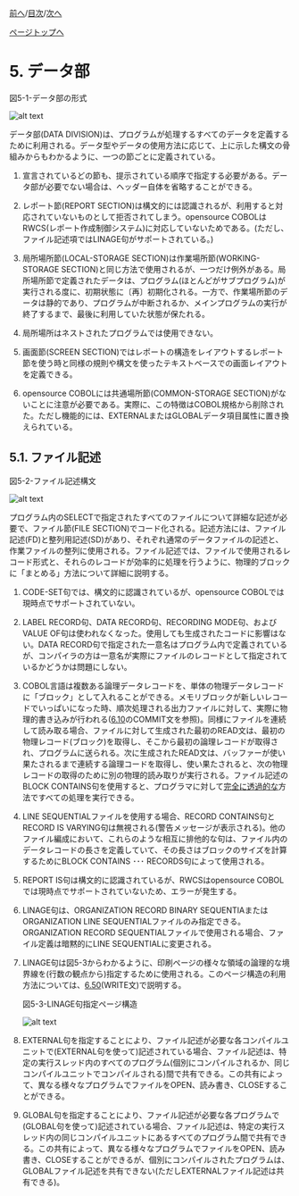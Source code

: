 <!--navi start1-->
[前へ](4-2-2.md)/[目次](https://momo2584.github.io/opensourcecobol.github.io/markdown/TOC.html)/[次へ](5-2.md)
<!--navi end1-->
<!--navi start2-->

[ページトップへ](5-1.md)
<!--navi end2-->
# 5. データ部

図5-1-データ部の形式

![alt text](Image/5-1.png)

データ部(DATA DIVISION)は、プログラムが処理するすべてのデータを定義するために利用される。データ型やデータの使用方法に応じて、上に示した構文の骨組みからもわかるように、一つの節ごとに定義されている。

1. 宣言されているどの節も、提示されている順序で指定する必要がある。データ部が必要でない場合は、ヘッダー自体を省略することができる。

2. レポート節(REPORT SECTION)は構文的には認識されるが、利用すると対応されていないものとして拒否されてしまう。opensource COBOLはRWCS(レポート作成制御システム)に対応していないためである。(ただし、ファイル記述項ではLINAGE句がサポートされている。)

3. 局所場所節(LOCAL-STORAGE SECTION)は作業場所節(WORKING-STORAGE SECTION)と同じ方法で使用されるが、一つだけ例外がある。局所場所節で定義されたデータは、プログラム(ほとんどがサブプログラム)が実行される度に、初期状態に〔再〕初期化される。一方で、作業場所節のデータは静的であり、プログラムが中断されるか、メインプログラムの実行が終了するまで、最後に利用していた状態が保たれる。

4. 局所場所はネストされたプログラムでは使用できない。

5. 画面節(SCREEN SECTION)ではレポートの構造をレイアウトするレポート節を使う時と同様の規則や構文を使ったテキストベースでの画面レイアウトを定義できる。

6. opensource COBOLには共通場所節(COMMON-STORAGE SECTION)がないことに注意が必要である。実際に、この特徴はCOBOL規格から削除された。ただし機能的には、EXTERNALまたはGLOBALデータ項目属性に置き換えられている。

## 5.1. ファイル記述

図5-2-ファイル記述構文

![alt text](Image/5-2.png)

プログラム内のSELECTで指定されたすべてのファイルについて詳細な記述が必要で、ファイル節(FILE SECTION)でコード化される。記述方法には、ファイル記述(FD)と整列用記述(SD)があり、それぞれ通常のデータファイルの記述と、作業ファイルの整列に使用される。ファイル記述では、ファイルで使用されるレコード形式と、それらのレコードが効率的に処理を行うように、物理的ブロックに「まとめる」方法について詳細に説明する。

1. CODE-SET句では、構文的に認識されているが、opensource COBOLでは現時点でサポートされていない。

2. LABEL RECORD句、DATA RECORD句、RECORDING MODE句、およびVALUE OF句は使われなくなった。使用しても生成されたコードに影響はない。DATA RECORD句で指定された一意名はプログラム内で定義されているが、コンパイラの方は一意名が実際にファイルのレコードとして指定されているかどうかは問題にしない。

3. COBOL言語は複数ある論理データレコードを、単体の物理データレコードに「ブロック」として入れることができる。メモリブロックが新しいレコードでいっぱいになった時、順次処理される出力ファイルに対して、実際に物理的書き込みが行われる([6.10](6-10.md)のCOMMIT文を参照)。同様にファイルを連続して読み取る場合、ファイルに対して生成された最初のREAD文は、最初の物理レコード(ブロック)を取得し、そこから最初の論理レコードが取得され、プログラムに送られる。次に生成されたREAD文は、バッファーが使い果たされるまで連続する論理コードを取得し、使い果たされると、次の物理レコードの取得のために別の物理的読み取りが実行される。ファイル記述のBLOCK CONTAINS句を使用すると、プログラマに対して<u>完全に透過的な</u>方法ですべての処理を実行できる。

4. LINE SEQUENTIALファイルを使用する場合、RECORD CONTAINS句とRECORD IS VARYING句は無視される(警告メッセージが表示される)。他のファイル編成において、これらのような相互に排他的な句は、ファイル内のデータレコードの長さを定義していて、その長さはブロックのサイズを計算するためにBLOCK CONTAINS ･･･ RECORDS句によって使用される。

5. REPORT IS句は構文的に認識されているが、RWCSはopensource COBOLでは現時点でサポートされていないため、エラーが発生する。

6. LINAGE句は、ORGANIZATION RECORD BINARY SEQUENTIAまたはORGANIZATION LINE SEQUENTIALファイルのみ指定できる。ORGANIZATION RECORD SEQUENTIALファイルで使用される場合、ファイル定義は暗黙的にLINE SEQUENTIALに変更される。

7. LINAGE句は図5-3からわかるように、印刷ページの様々な領域の論理的な境界線を(行数の観点から)指定するために使用される。このページ構造の利用方法については、[6.50](6-50.md)(WRITE文)で説明する。

    図5-3-LINAGE句指定ページ構造

    ![alt text](Image/5-3.png)

8. EXTERNAL句を指定することにより、ファイル記述が必要な各コンパイルユニットで(EXTERNAL句を使って)記述されている場合、ファイル記述は、特定の実行スレッド内のすべてのプログラム(個別にコンパイルされるか、同じコンパイルユニットでコンパイルされる)間で共有できる。この共有によって、異なる様々なプログラムでファイルをOPEN、読み書き、CLOSEすることができる。

9. GLOBAL句を指定することにより、ファイル記述が必要な各プログラムで(GLOBAL句を使って)記述されている場合、ファイル記述は、特定の実行スレッド内の同じコンパイルユニットにあるすべてのプログラム間で共有できる。この共有によって、異なる様々なプログラムでファイルをOPEN、読み書き、CLOSEすることができるが、個別にコンパイルされたプログラムは、GLOBALファイル記述を共有できない(ただしEXTERNALファイル記述は共有できる)。

